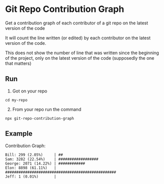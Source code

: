 # Git Repo Contribution Graph

Get a contribution graph of each contributor of a git repo on the latest version of the code

It will count the line written (or edited) by each contributor on the latest version of the code.

This does not show the number of line that was written since the beginning of the project, only on the latest version of the code (supposedly the one that matters)

## Run

1. Got on your repo

```
cd my-repo
```

2. From your repo run the command

```
npx git-repo-contribution-graph
```

## Example

Contribution Graph:

```
Bill: 299 (2.05%)     | ##
Sam: 3282 (22.54%)    | ##################
George: 2071 (14.22%) | ############
Elon: 8898 (61.11%)   | ##################################################
Jeff: 1 (0.01%)       |
```
